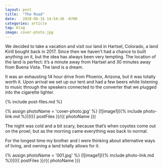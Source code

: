 ```yaml
---
layout: post
title:  "The Road"
date:   2020-06-16 14:54:36 -0700
categories: article
tag: blog
image: cover-photo.jpg
---
```


We decided to take a vacation and visit our land in Hartsel, Colorado, a land Kirill bought back in 2017. Since then we haven't had a chance to built anything on it, but the idea has always been very tempting. The location of the land is perfect: it’s a minute away from Hartsel and 30 minutes away from Buena Vista. The land is a dream.

It was an exhausting 14 hour drive from Phoenix, Arizona, but it was totally worth it. Upon arrival we set up our tent and had a few beers while listening to music through the speakers connected to the converter that we plugged into the cigarette lighter.

{% include post-files.md %}

{% assign photoName = 'cover-photo.jpg' %}
[![image1]({% include photo-link.md %})]({{ postFiles }}/{{ photoName }})

The night was cold and a bit scary, because that’s when coyotes come out on the prowl, but as the morning came everything was back to normal.

For the longest time my brother and I were thinking about alternative ways of living, and owning a land totally allows for it.

{% assign photoName = '001.jpg' %}
[![image1]({% include photo-link.md %})]({{ postFiles }}/{{ photoName }})
